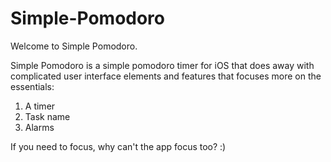 # Simple-Pomodoro
Welcome to Simple Pomodoro.

Simple Pomodoro is a simple pomodoro timer for iOS that does away with complicated user interface elements and features that focuses more on the essentials:

1) A timer
2) Task name
3) Alarms

If you need to focus, why can't the app focus too? :)
